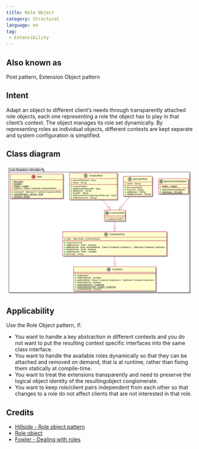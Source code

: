 ```yaml
---
title: Role Object
category: Structural
language: en
tag:
 - Extensibility
---
```


## Also known as
Post pattern, Extension Object pattern

## Intent
Adapt an object to different client’s needs through transparently attached role objects, each one representing a role
the object has to play in that client’s context. The object manages its role set dynamically. By representing roles as
individual objects, different contexts are kept separate and system configuration is simplified.

## Class diagram
![alt text](./etc/role-object.urm.png "Role Object pattern class diagram")

## Applicability
Use the Role Object pattern, if:

- You want to handle a key abstraction in different contexts and you do not want to put the resulting context specific interfaces into the same class interface.
- You want to handle the available roles dynamically so that they can be attached and removed on demand, that is at runtime, rather than fixing them statically at compile-time.
- You want to treat the extensions transparently and need to preserve the logical object identity of the resultingobject conglomerate.
- You want to keep role/client pairs independent from each other so that changes to a role do not affect clients that are not interested in that role.

## Credits

- [Hillside - Role object pattern](https://hillside.net/plop/plop97/Proceedings/riehle.pdf)
- [Role object](http://wiki.c2.com/?RoleObject)
- [Fowler - Dealing with roles](https://martinfowler.com/apsupp/roles.pdf)
